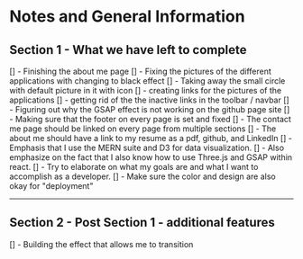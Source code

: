 # Notes and General Information

## Section 1 - What we have left to complete

[] - Finishing the about me page 
[] - Fixing the pictures of the different applications with changing to black effect 
[] - Taking away the small circle with default picture in it with icon
[] - creating links for the pictures of the applications 
[] - getting rid of the the inactive links in the toolbar / navbar 
[] - Figuring out why the GSAP effect is not working on the github page site 
[] - Making sure that the footer on every page is set and fixed 
[] - The contact me page should be linked on every page from multiple sections 
[] - The about me should have a link to my resume as a pdf, github, and LinkedIn
[] - Emphasis that I use the MERN suite and D3 for data visualization.
[] - Also emphasize on the fact that I also know how to use Three.js and GSAP within react. 
[] - Try to elaborate on what my goals are and what I want to accomplish as a developer. 
[] - Make sure the color and design are also okay for "deployment"

----------------------------------------------------------------
## Section 2 - Post Section 1 - additional features 

[] - Building the effect that allows me to transition 